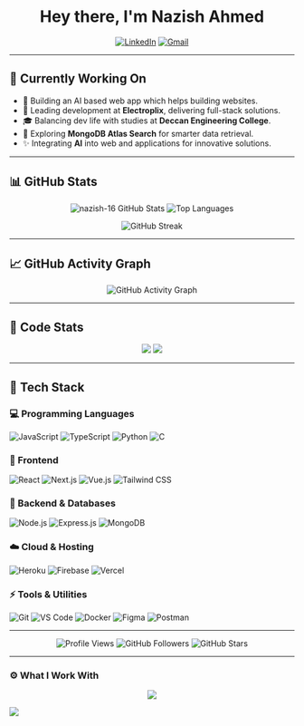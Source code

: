 <h1 align="center">Hey there, I'm Nazish Ahmed</h1>

<p align="center">
  <a href="https://www.linkedin.com/in/realnazish/"><img src="https://img.shields.io/badge/-nazish16-blue?style=flat&logo=Linkedin&logoColor=white" alt="LinkedIn"></a>
  <a href="mailto:realnazishahmed@gmail.com"><img src="https://img.shields.io/badge/-realnazishahmed@gmail.com-D14836?style=flat&logo=Gmail&logoColor=white" alt="Gmail"></a>
</p>

---

## 🔧 Currently Working On
- 🚀 Building an AI based web app which helps building websites.
- 🤝 Leading development at **Electroplix**, delivering full-stack solutions.
- 🎓 Balancing dev life with studies at **Deccan Engineering College**.
- 🧪 Exploring **MongoDB Atlas Search** for smarter data retrieval.
- ✨ Integrating **AI** into web and applications for innovative solutions.

---

## 📊 GitHub Stats
<p align="center">
  <img src="https://github-readme-stats.vercel.app/api?username=nazish-16&show_icons=true&theme=dark&title_color=FF4136&icon_color=FF4136&text_color=ffffff&bg_color=1A1A1A" alt="nazish-16 GitHub Stats" />
  <img src="https://github-readme-stats.vercel.app/api/top-langs?username=nazish-16&layout=compact&theme=dark&title_color=FF4136&text_color=ffffff&bg_color=1A1A1A" alt="Top Languages" />
</p>

<p align="center">
  <img src="https://github-readme-streak-stats.herokuapp.com/?user=nazish-16&theme=dark&background=1A1A1A&ring=FF4136&fire=FF4136&currStreakLabel=ffffff&sideLabels=ffffff&dates=ffffff" alt="GitHub Streak" />
</p>

---

## 📈 GitHub Activity Graph
<p align="center">
  <img src="https://github-readme-activity-graph.vercel.app/graph?username=nazish-16&bg_color=1A1A1A&color=ffffff&line=FF4136&point=FF4136&area=true&hide_border=true" alt="GitHub Activity Graph" />
</p>

---

## 🧠 Code Stats
<p align="center">
  <img src="https://github-profile-summary-cards.vercel.app/api/cards/repos-per-language?username=nazish-16&theme=dark" />
  <img src="https://github-profile-summary-cards.vercel.app/api/cards/most-commit-language?username=nazish-16&theme=dark" />
</p>

---

## 🚀 Tech Stack

### 💻 Programming Languages
![JavaScript](https://img.shields.io/badge/-JavaScript-yellow?style=for-the-badge&logo=javascript&logoColor=white)
![TypeScript](https://img.shields.io/badge/-TypeScript-blue?style=for-the-badge&logo=typescript&logoColor=white)
![Python](https://img.shields.io/badge/-Python-blue?style=for-the-badge&logo=python&logoColor=white)
![C](https://img.shields.io/badge/-C-00599C?style=for-the-badge&logo=c&logoColor=white)

### 🎨 Frontend
![React](https://img.shields.io/badge/-React-black?style=for-the-badge&logo=react&logoColor=61DAFB)
![Next.js](https://img.shields.io/badge/-Next.js-black?style=for-the-badge&logo=next.js&logoColor=white)
![Vue.js](https://img.shields.io/badge/-Vue.js-green?style=for-the-badge&logo=vue.js&logoColor=white)
![Tailwind CSS](https://img.shields.io/badge/-Tailwind%20CSS-38B2AC?style=for-the-badge&logo=tailwind-css&logoColor=white)

### 💾 Backend & Databases
![Node.js](https://img.shields.io/badge/-Node.js-green?style=for-the-badge&logo=node.js&logoColor=white)
![Express.js](https://img.shields.io/badge/-Express.js-black?style=for-the-badge&logo=express&logoColor=white)
![MongoDB](https://img.shields.io/badge/-MongoDB-green?style=for-the-badge&logo=mongodb&logoColor=white)

### ☁️ Cloud & Hosting
![Heroku](https://img.shields.io/badge/-Heroku-purple?style=for-the-badge&logo=heroku&logoColor=white)
![Firebase](https://img.shields.io/badge/-Firebase-yellow?style=for-the-badge&logo=firebase&logoColor=white)
![Vercel](https://img.shields.io/badge/-Vercel-black?style=for-the-badge&logo=vercel&logoColor=white)

### ⚡ Tools & Utilities
![Git](https://img.shields.io/badge/-Git-red?style=for-the-badge&logo=git&logoColor=white)
![VS Code](https://img.shields.io/badge/-VS%20Code-blue?style=for-the-badge&logo=visual-studio-code&logoColor=white)
![Docker](https://img.shields.io/badge/-Docker-blue?style=for-the-badge&logo=docker&logoColor=white)
![Figma](https://img.shields.io/badge/-Figma-black?style=for-the-badge&logo=figma&logoColor=white)
![Postman](https://img.shields.io/badge/-Postman-orange?style=for-the-badge&logo=postman&logoColor=white)

---

<p align="center">
  <img src="https://komarev.com/ghpvc/?username=nazish-16&color=FF4136&style=flat-square" alt="Profile Views" />
  <img src="https://img.shields.io/github/followers/nazish-16?label=Followers&style=flat-square&color=FF4136" alt="GitHub Followers" />
  <img src="https://img.shields.io/github/stars/nazish-16?color=FF4136&style=flat-square" alt="GitHub Stars" />
</p>

---

### ⚙️ What I Work With  
<p align="center">  
  <img src="https://skillicons.dev/icons?i=js,ts,react,nextjs,nodejs,express,mongodb,python,git,docker,figma,firebase,vscode&theme=light" />  
</p>

<img src="https://raw.githubusercontent.com/Trilokia/Trilokia/379277808c61ef204768a61bbc5d25bc7798ccf1/bottom_header.svg" />

